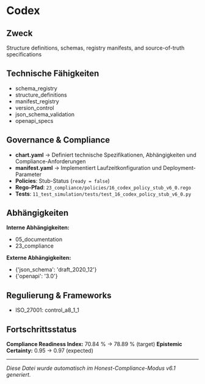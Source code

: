 # Codex

## Zweck
Structure definitions, schemas, registry manifests, and source-of-truth specifications

## Technische Fähigkeiten
- schema_registry
- structure_definitions
- manifest_registry
- version_control
- json_schema_validation
- openapi_specs

## Governance & Compliance
- **chart.yaml** → Definiert technische Spezifikationen, Abhängigkeiten und Compliance-Anforderungen
- **manifest.yaml** → Implementiert Laufzeitkonfiguration und Deployment-Parameter
- **Policies**: Stub-Status (`ready = false`)
- **Rego-Pfad**: `23_compliance/policies/16_codex_policy_stub_v6_0.rego`
- **Tests**: `11_test_simulation/tests/test_16_codex_policy_stub_v6_0.py`

## Abhängigkeiten
**Interne Abhängigkeiten:**
- 05_documentation
- 23_compliance

**Externe Abhängigkeiten:**
- {'json_schema': 'draft_2020_12'}
- {'openapi': '3.0'}

## Regulierung & Frameworks
- ISO_27001: control_a8_1_1

## Fortschrittsstatus
**Compliance Readiness Index:** 70.84 % → 78.89 % (target)
**Epistemic Certainty:** 0.95 → 0.97 (expected)

---

_Diese Datei wurde automatisch im Honest-Compliance-Modus v6.1 generiert._
